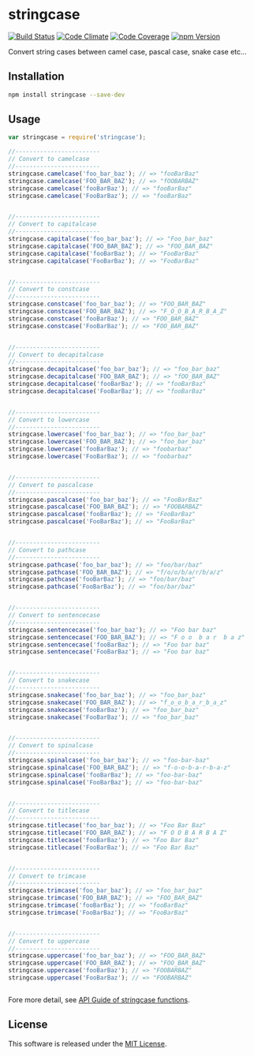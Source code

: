 stringcase
==========

<!-- Badge Start -->
<a name="badges"></a>

[![Build Status][bd_travis_shield_url]][bd_travis_url]
[![Code Climate][bd_codeclimate_shield_url]][bd_codeclimate_url]
[![Code Coverage][bd_codeclimate_coverage_shield_url]][bd_codeclimate_url]
[![npm Version][bd_npm_shield_url]][bd_npm_url]

[bd_repo_url]: https://github.com/okunishinishi/node-stringcase
[bd_travis_url]: http://travis-ci.org/okunishinishi/node-stringcase
[bd_travis_shield_url]: http://img.shields.io/travis/okunishinishi/node-stringcase.svg?style=flat
[bd_license_url]: https://github.com/okunishinishi/node-stringcase/blob/master/LICENSE
[bd_codeclimate_url]: http://codeclimate.com/github/okunishinishi/node-stringcase
[bd_codeclimate_shield_url]: http://img.shields.io/codeclimate/github/okunishinishi/node-stringcase.svg?style=flat
[bd_codeclimate_coverage_shield_url]: http://img.shields.io/codeclimate/coverage/github/okunishinishi/node-stringcase.svg?style=flat
[bd_gemnasium_url]: https://gemnasium.com/okunishinishi/node-stringcase
[bd_gemnasium_shield_url]: https://gemnasium.com/okunishinishi/node-stringcase.svg
[bd_npm_url]: http://www.npmjs.org/package/stringcase
[bd_npm_shield_url]: http://img.shields.io/npm/v/stringcase.svg?style=flat

<!-- Badge End -->


<!-- Description Start -->
<a name="description"></a>

Convert string cases between camel case, pascal case, snake case etc...

<!-- Description End -->



<!-- Sections Start -->
<a name="sections"></a>

Installation
-----

```bash
npm install stringcase --save-dev
```

Usage
-------

```Javascript
var stringcase = require('stringcase');

//------------------------
// Convert to camelcase
//------------------------
stringcase.camelcase('foo_bar_baz'); // => "fooBarBaz"
stringcase.camelcase('FOO_BAR_BAZ'); // => "fOOBARBAZ"
stringcase.camelcase('fooBarBaz'); // => "fooBarBaz"
stringcase.camelcase('FooBarBaz'); // => "fooBarBaz"


//------------------------
// Convert to capitalcase
//------------------------
stringcase.capitalcase('foo_bar_baz'); // => "Foo_bar_baz"
stringcase.capitalcase('FOO_BAR_BAZ'); // => "FOO_BAR_BAZ"
stringcase.capitalcase('fooBarBaz'); // => "FooBarBaz"
stringcase.capitalcase('FooBarBaz'); // => "FooBarBaz"


//------------------------
// Convert to constcase
//------------------------
stringcase.constcase('foo_bar_baz'); // => "FOO_BAR_BAZ"
stringcase.constcase('FOO_BAR_BAZ'); // => "F_O_O_B_A_R_B_A_Z"
stringcase.constcase('fooBarBaz'); // => "FOO_BAR_BAZ"
stringcase.constcase('FooBarBaz'); // => "FOO_BAR_BAZ"


//------------------------
// Convert to decapitalcase
//------------------------
stringcase.decapitalcase('foo_bar_baz'); // => "foo_bar_baz"
stringcase.decapitalcase('FOO_BAR_BAZ'); // => "fOO_BAR_BAZ"
stringcase.decapitalcase('fooBarBaz'); // => "fooBarBaz"
stringcase.decapitalcase('FooBarBaz'); // => "fooBarBaz"


//------------------------
// Convert to lowercase
//------------------------
stringcase.lowercase('foo_bar_baz'); // => "foo_bar_baz"
stringcase.lowercase('FOO_BAR_BAZ'); // => "foo_bar_baz"
stringcase.lowercase('fooBarBaz'); // => "foobarbaz"
stringcase.lowercase('FooBarBaz'); // => "foobarbaz"


//------------------------
// Convert to pascalcase
//------------------------
stringcase.pascalcase('foo_bar_baz'); // => "FooBarBaz"
stringcase.pascalcase('FOO_BAR_BAZ'); // => "FOOBARBAZ"
stringcase.pascalcase('fooBarBaz'); // => "FooBarBaz"
stringcase.pascalcase('FooBarBaz'); // => "FooBarBaz"


//------------------------
// Convert to pathcase
//------------------------
stringcase.pathcase('foo_bar_baz'); // => "foo/bar/baz"
stringcase.pathcase('FOO_BAR_BAZ'); // => "f/o/o/b/a/r/b/a/z"
stringcase.pathcase('fooBarBaz'); // => "foo/bar/baz"
stringcase.pathcase('FooBarBaz'); // => "foo/bar/baz"


//------------------------
// Convert to sentencecase
//------------------------
stringcase.sentencecase('foo_bar_baz'); // => "Foo bar baz"
stringcase.sentencecase('FOO_BAR_BAZ'); // => "F o o  b a r  b a z"
stringcase.sentencecase('fooBarBaz'); // => "Foo bar baz"
stringcase.sentencecase('FooBarBaz'); // => "Foo bar baz"


//------------------------
// Convert to snakecase
//------------------------
stringcase.snakecase('foo_bar_baz'); // => "foo_bar_baz"
stringcase.snakecase('FOO_BAR_BAZ'); // => "f_o_o_b_a_r_b_a_z"
stringcase.snakecase('fooBarBaz'); // => "foo_bar_baz"
stringcase.snakecase('FooBarBaz'); // => "foo_bar_baz"


//------------------------
// Convert to spinalcase
//------------------------
stringcase.spinalcase('foo_bar_baz'); // => "foo-bar-baz"
stringcase.spinalcase('FOO_BAR_BAZ'); // => "f-o-o-b-a-r-b-a-z"
stringcase.spinalcase('fooBarBaz'); // => "foo-bar-baz"
stringcase.spinalcase('FooBarBaz'); // => "foo-bar-baz"


//------------------------
// Convert to titlecase
//------------------------
stringcase.titlecase('foo_bar_baz'); // => "Foo Bar Baz"
stringcase.titlecase('FOO_BAR_BAZ'); // => "F O O B A R B A Z"
stringcase.titlecase('fooBarBaz'); // => "Foo Bar Baz"
stringcase.titlecase('FooBarBaz'); // => "Foo Bar Baz"


//------------------------
// Convert to trimcase
//------------------------
stringcase.trimcase('foo_bar_baz'); // => "foo_bar_baz"
stringcase.trimcase('FOO_BAR_BAZ'); // => "FOO_BAR_BAZ"
stringcase.trimcase('fooBarBaz'); // => "fooBarBaz"
stringcase.trimcase('FooBarBaz'); // => "FooBarBaz"


//------------------------
// Convert to uppercase
//------------------------
stringcase.uppercase('foo_bar_baz'); // => "FOO_BAR_BAZ"
stringcase.uppercase('FOO_BAR_BAZ'); // => "FOO_BAR_BAZ"
stringcase.uppercase('fooBarBaz'); // => "FOOBARBAZ"
stringcase.uppercase('FooBarBaz'); // => "FOOBARBAZ"



```

Fore more detail, see [API Guide of stringcase functions](http://okunishinishi.github.io/node-stringcase/apiguide/module-stringcase_lib.html).



<!-- Sections Start -->


<!-- LICENSE Start -->
<a name="license"></a>

License
-------
This software is released under the [MIT License](https://github.com/okunishinishi/node-stringcase/blob/master/LICENSE).

<!-- LICENSE End -->


